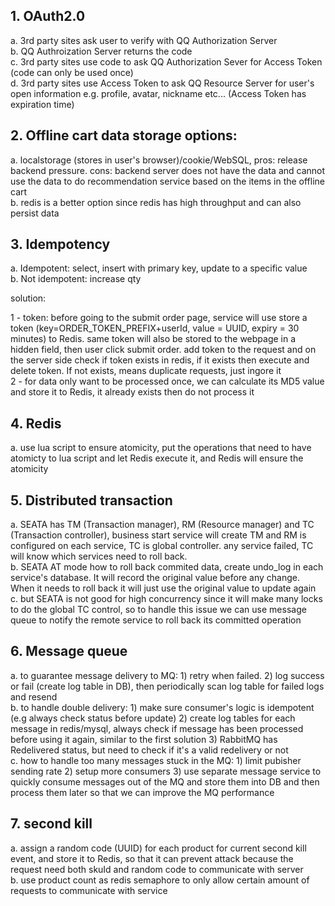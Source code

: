 ## 1. OAuth2.0

a. 3rd party sites ask user to verify with QQ Authorization Server  
b. QQ Authroization Server returns the code  
c. 3rd party sites use code to ask QQ Authorization Sever for Access Token (code can only be used once)  
d. 3rd party sites use Access Token to ask QQ Resource Server for user's open information e.g. profile, avatar, nickname etc... (Access Token has expiration time)

## 2. Offline cart data storage options:

a. localstorage (stores in user's browser)/cookie/WebSQL, pros: release backend pressure. cons: backend server does not have the data and cannot use the data to do recommendation service based on the items in the offline cart  
b. redis is a better option since redis has high throughput and can also persist data

## 3. Idempotency

a. Idempotent: select, insert with primary key, update to a specific value  
b. Not idempotent: increase qty

solution:

 1 - token: before going to the submit order page, service will use store a token (key=ORDER_TOKEN_PREFIX+userId, value = UUID, expiry = 30 minutes) to Redis. same token will also be stored to the webpage in a hidden field, then user click submit order. add token to the request and on the server side check if token exists in redis, if it exists then execute and delete token. If not exists, means duplicate requests, just ingore it  
 2 - for data only want to be processed once, we can calculate its MD5 value and store it to Redis, it already exists then do not process it

## 4. Redis

a. use lua script to ensure atomicity, put the operations that need to have atomicty to lua script and let Redis execute it, and Redis will ensure the atomicity

## 5. Distributed transaction

a. SEATA has TM (Transaction manager), RM (Resource manager) and TC (Transaction controller), business start service will create TM and RM is configured on each service, TC is global controller. any service failed, TC will know which services need to roll back.  
b. SEATA AT mode how to roll back commited data, create undo_log in each service's database. It will record the original value before any change. When it needs to roll back it will just use the original value to update again  
c. but SEATA is not good for high concurrency since it will make many locks to do the global TC control, so to handle this issue we can use message queue to notify the remote service to roll back its committed operation

## 6. Message queue

a. to guarantee message delivery to MQ: 1) retry when failed. 2) log success or fail (create log table in DB), then periodically scan log table for failed logs and resend  
b. to handle double delivery: 1) make sure consumer's logic is idempotent (e.g always check status before update) 2) create log tables for each message in redis/mysql, always check if message has been processed before using it again, similar to the first solution 3) RabbitMQ has Redelivered status, but need to check if it's a valid redelivery or not  
c. how to handle too many messages stuck in the MQ: 1) limit pubisher sending rate 2) setup more consumers 3) use separate message service to quickly consume messages out of the MQ and store them into DB and then process them later so that we can improve the MQ performance

## 7. second kill

a. assign a random code (UUID) for each product for current second kill event, and store it to Redis, so that it can prevent attack because the request need both skuId and random code to communicate with server  
b. use product count as redis semaphore to only allow certain amount of requests to communicate with service
